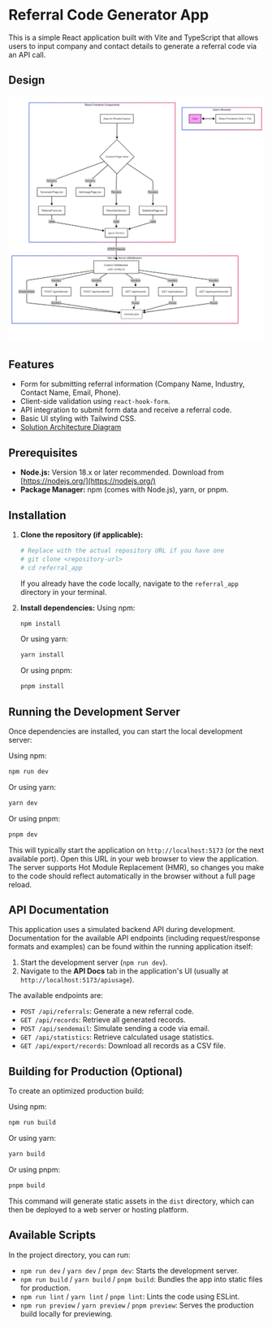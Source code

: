 # Referral Code Generator App

This is a simple React application built with Vite and TypeScript that allows users to input company and contact details to generate a referral code via an API call.

## Design
![Referral Code Generator Design](referral_code_solution_diagram.png "design")

## Features

*   Form for submitting referral information (Company Name, Industry, Contact Name, Email, Phone).
*   Client-side validation using `react-hook-form`.
*   API integration to submit form data and receive a referral code.
*   Basic UI styling with Tailwind CSS.
*   [Solution Architecture Diagram](./referral_app_architecture.md)

## Prerequisites

*   **Node.js:** Version 18.x or later recommended. Download from [https://nodejs.org/](https://nodejs.org/)
*   **Package Manager:** npm (comes with Node.js), yarn, or pnpm.

## Installation

1.  **Clone the repository (if applicable):**
    ```bash
    # Replace with the actual repository URL if you have one
    # git clone <repository-url>
    # cd referral_app
    ```
    If you already have the code locally, navigate to the `referral_app` directory in your terminal.

2.  **Install dependencies:**
    Using npm:
    ```bash
    npm install
    ```
    Or using yarn:
    ```bash
    yarn install
    ```
    Or using pnpm:
    ```bash
    pnpm install
    ```

## Running the Development Server

Once dependencies are installed, you can start the local development server:

Using npm:
```bash
npm run dev
```
Or using yarn:
```bash
yarn dev
```
Or using pnpm:
```bash
pnpm dev
```

This will typically start the application on `http://localhost:5173` (or the next available port). Open this URL in your web browser to view the application. The server supports Hot Module Replacement (HMR), so changes you make to the code should reflect automatically in the browser without a full page reload.

## API Documentation

This application uses a simulated backend API during development. Documentation for the available API endpoints (including request/response formats and examples) can be found within the running application itself:

1.  Start the development server (`npm run dev`).
2.  Navigate to the **API Docs** tab in the application's UI (usually at `http://localhost:5173/apiusage`).

The available endpoints are:
*   `POST /api/referrals`: Generate a new referral code.
*   `GET /api/records`: Retrieve all generated records.
*   `POST /api/sendemail`: Simulate sending a code via email.
*   `GET /api/statistics`: Retrieve calculated usage statistics.
*   `GET /api/export/records`: Download all records as a CSV file.

## Building for Production (Optional)

To create an optimized production build:

Using npm:
```bash
npm run build
```
Or using yarn:
```bash
yarn build
```
Or using pnpm:
```bash
pnpm build
```

This command will generate static assets in the `dist` directory, which can then be deployed to a web server or hosting platform.

## Available Scripts

In the project directory, you can run:

*   `npm run dev` / `yarn dev` / `pnpm dev`: Starts the development server.
*   `npm run build` / `yarn build` / `pnpm build`: Bundles the app into static files for production.
*   `npm run lint` / `yarn lint` / `pnpm lint`: Lints the code using ESLint.
*   `npm run preview` / `yarn preview` / `pnpm preview`: Serves the production build locally for previewing.

